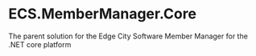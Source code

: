 # ECS.MemberManager.Core
The parent solution for the Edge City Software Member Manager for the .NET core platform
